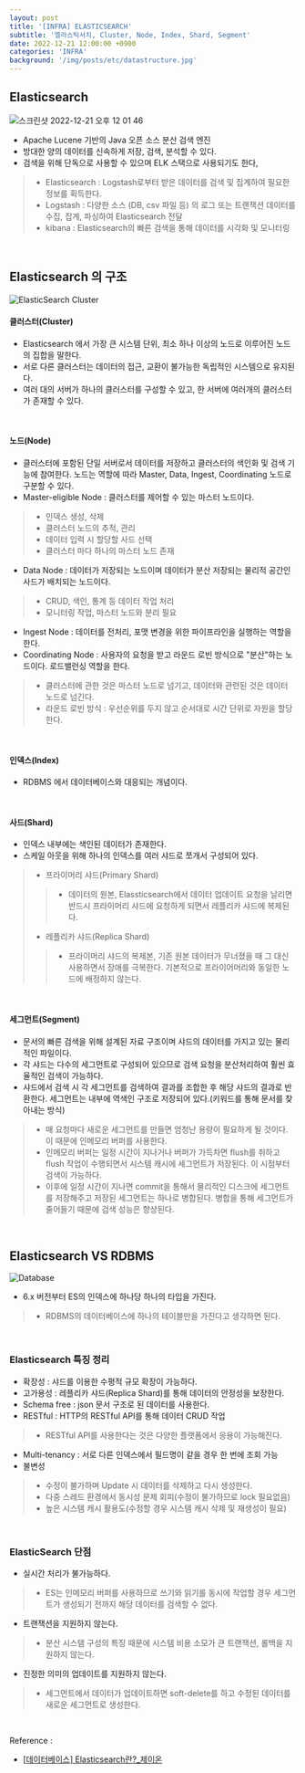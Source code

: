 ```yaml
---
layout: post
title: '[INFRA] ELASTICSEARCH'
subtitle: '엘라스틱서치, Cluster, Node, Index, Shard, Segment'
date: 2022-12-21 12:00:00 +0900
categories: 'INFRA'
background: '/img/posts/etc/datastructure.jpg'
---
```


## Elasticsearch

![스크린샷 2022-12-21 오후 12 01 46](https://user-images.githubusercontent.com/88040158/208857206-9f85a6fc-d1e3-4185-a591-7f5964b3c9b4.png)

- Apache Lucene 기반의 Java 오픈 소스 분산 검색 엔진
- 방대한 양의 데이터를 신속하게 저장, 검색, 분석할 수 있다.
- 검색을 위해 단독으로 사용할 수 있으며 ELK 스택으로 사용되기도 한다,
> - Elasticsearch : Logstash로부터 받은 데이터를 검색 및 집계하여 필요한 정보를 획득한다.
> - Logstash : 다양한 소스 (DB, csv 파일 등) 의 로그 또는 트랜잭션 데이터를 수집, 집계, 파싱하여 Elasticsearch 전달
> - kibana :  Elasticsearch의 빠른 검색을 통해 데이터를 시각화 및 모니터링

<br>

## Elasticsearch 의 구조

![ElasticSearch Cluster](https://user-images.githubusercontent.com/88040158/208857242-40087762-93fc-41b8-8b76-0a7acd1f493d.png)

#### 클러스터(Cluster)

- Elasticsearch 에서 가장 큰 시스템 단위, 최소 하나 이상의 노드로 이루어진 노드의 집합을 말한다. 
- 서로 다른 클러스터는 데이터의 접근, 교환이 불가능한 독립적인 시스템으로 유지된다.
- 여러 대의 서버가 하나의 클러스터를 구성할 수 있고, 한 서버에 여러개의 클러스터가 존재할 수 있다. 

<br>

#### 노드(Node)

- 클러스터에 포함된 단일 서버로서 데이터를 저장하고 클러스터의 색인화 및 검색 기능에 참여한다. 노드는 역할에 따라 Master, Data, Ingest, Coordinating 노드로 구분할 수 있다.
- Master-eligible Node : 클러스터를 제어할 수 있는 마스터 노드이다.
> - 인덱스 생성, 삭제
> - 클러스터 노드의 추적, 관리
> - 데이터 입력 시 할당할 사드 선택
> - 클러스터 마다 하나의 마스터 노드 존재
- Data Node : 데이터가 저장되는 노드이며 데이터가 분산 저장되는 물리적 공간인 사드가 배치되는 노드이다.
> - CRUD, 색인, 통계 등 데이터 작업 처리
> - 모니터링 작업, 마스터 노드와 분리 필요
- Ingest Node : 데이터를 전처리, 포맷 변경을 위한 파이프라인을 실행하는 역할을 한다.
-  Coordinating Node : 사용자의 요청을 받고 라운드 로빈 방식으로 "분산"하는 노드이다. 로드밸런싱 역할을 한다.
> - 클러스터에 관한 것은 마스터 노드로 넘기고, 데이터와 관련된 것은 데이터 노드로 넘긴다. 
> - 라운드 로빈 방식 : 우선순위를 두지 않고 순서대로 시간 단위로 자원을 할당한다. 

<br>

#### 인덱스(Index) 

- RDBMS 에서 데이터베이스와 대응되는 개념이다.

<br>

#### 사드(Shard)

- 인덱스 내부에는 색인된 데이터가 존재한다.
- 스케일 아웃을 위해 하나의 인덱스를 여러 샤드로 쪼개서 구성되어 있다.
> - 프라이머리 샤드(Primary Shard)
> > -  데이터의 원본, Elassticsearch에서 데이터 업데이트 요청을 날리면 반드시 프라이머리 샤드에 요청하게 되면서 레플리카 샤드에 복제된다. 
> - 레플리카 샤드(Replica Shard)
> > - 프라이머리 샤드의 복제본, 기존 원본 데이터가 무너졌을 때 그 대신 사용하면서 장애를 극복한다. 기본적으로 프라이어머리와 동일한 노드에 배정하지 않는다. 

<br>

#### 세그먼트(Segment)

- 문서의 빠른 검색을 위해 설계된 자료 구조이며 샤드의 데이터를 가지고 있는 물리적인 파일이다.
- 각 샤드는 다수의 세그먼트로 구성되어 있으므로 검색 요청을 분산처리하여 훨씬 효율적인 검색이 가능하다. 
- 샤드에서 검색 시 각 세그먼트를 검색하여 결과를 조합한 후 해당 샤드의 결과로 반환한다. 세그먼트는 내부에 역색인 구조로 저장되어 있다.(키워드를 통해 문서를 찾아내는 방식)
> - 매 요청마다 새로운 세그먼트를 만들면 엄청난 용량이 필요하게 될 것이다. 이 때문에 인메모리 버퍼를 사용한다. 
> - 인메모리 버퍼는 일정 시간이 지나거나 버퍼가 가득차면 flush를 취하고 flush 작업이 수행되면서 시스템 캐시에 세그먼트가 저장된다. 이 시점부터 검색이 가능하다.
> - 이후에 일정 시간이 지나면 commit을 통해서 물리적인 디스크에 세그먼트를 저장해주고 저장된 세그먼트는 하나로 병합된다. 병합을 통해 세그먼트가 줄어들기 때문에 검색 성능은 향상된다. 

<br>

## Elasticsearch VS RDBMS

![Database](https://user-images.githubusercontent.com/88040158/208857268-7eafec29-4a59-4620-9a86-ff3b9d0db080.png)

- 6.x 버전부터 ES의 인덱스에 하나당 하나의 타입을 가진다. 
> - RDBMS의 데이터베이스에 하나의 테이블만을 가진다고 생각하면 된다. 

<br>

### Elasticsearch 특징 정리

- 확장성 :  샤드를 이용한 수평적 규모 확장이 가능하다.
- 고가용성 : 레플리카 샤드(Replica Shard)를 통해 데이터의 안정성을 보장한다.
- Schema free :  json 문서 구조로 된 데이터를 사용한다.
- RESTful : HTTP의 RESTful  API를 통해 데이터 CRUD 작업
> - RESTful  API를 사용한다는 것은 다양한 플랫폼에서 응용이 가능해진다. 
- Multi-tenancy : 서로 다른 인덱스에서 필드명이 같을 경우 한 번에 조회 가능
- 불변성 
> - 수정이 불가하며 Update 시 데이터를 삭제하고 다시 생성한다.
> - 다중 스레드 환경에서 동시성 문제 회피(수정이 불가하므로 lock 필요없음)
> - 높은 시스템 캐시 활용도(수정할 경우 시스템 캐시 삭제 및 재생성이 필요)

<br>

### ElasticSearch 단점
- 실시간 처리가 불가능하다.
> - ES는 인메모리 버퍼를 사용하므로 쓰기와 읽기를 동시에 작업할 경우 세그먼트가 생성되기 전까지 해당 데이터를 검색할 수 없다.
- 트랜잭션을 지원하지 않는다.
> - 분산 시스템 구성의 특징 때문에 시스템 비용 소모가 큰 트랜잭션, 롤백을 지원하지 않는다.
- 진정한 의미의 업데이트를 지원하지 않는다.
> - 세그먼트에서 데이터가 업데이트하면 soft-delete를 하고 수정된 데이터를 새로운 세그먼트로 생성한다.  


<br>

Reference : 
- [[데이터베이스] Elasticsearch란?_제이온](https://steady-coding.tistory.com/573)
